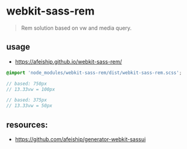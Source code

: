 # webkit-sass-rem
> Rem solution based on vw and media query.

## usage
+ https://afeiship.github.io/webkit-sass-rem/

```scss
@import 'node_modules/webkit-sass-rem/dist/webkit-sass-rem.scss';

// based: 750px 
// 13.33vw = 100px

// based: 375px 
// 13.33vw = 50px
```


## resources:
+ https://github.com/afeiship/generator-webkit-sassui
